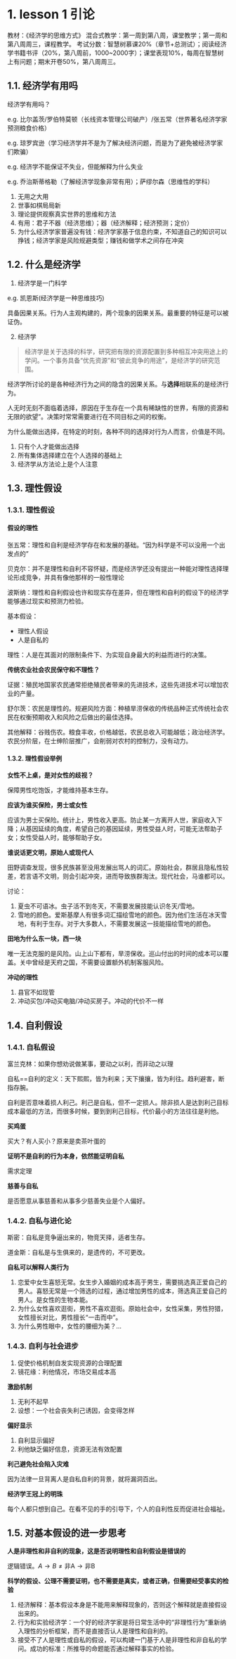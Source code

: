 # 1. lesson 1 引论

教材：《经济学的思维方式》
混合式教学：第一周到第八周，课堂教学；第一周和第八周周三，课程教学。
考试分数：智慧树慕课20%（章节+总测试）；阅读经济学书籍书评（20%，第八周前，1000~2000字）；课堂表现10%，每周在智慧树上有问题；期末开卷50%，第八周周三。

## 1.1. 经济学有用吗

经济学有用吗？

e.g. 比尔盖茨/罗伯特莫顿（长线资本管理公司破产）/张五常（世界著名经济学家预测粮食价格）

e.g. 琼罗宾逊（学习经济学并不是为了解决经济问题，而是为了避免被经济学家们欺骗）

e.g. 经济学不能保证不失业，但能解释为什么失业

e.g. 乔治斯蒂格勒（了解经济学现象非常有用）；萨缪尔森（思维性的学科）

1. 无用之大用
2. 世事如棋局局新
3. 理论提供观察真实世界的思维和方法
4. 有用：君子不器（经济思维）；器（经济解释；经济预测；定价）
5. 为什么经济学家普遍没有钱：经济学家基于信息约束，不知道自己的知识可以挣钱；经济学家是风险规避类型；赚钱和做学术之间存在冲突

## 1.2. 什么是经济学

1. 经济学是一门科学

e.g. 凯恩斯(经济学是一种思维技巧)

具备因果关系。行为人主观构建的，两个现象的因果关系。最重要的特征是可以被证伪。

2. 经济学

> 经济学是关于选择的科学，研究把有限的资源配置到多种相互冲突用途上的学问。一个事务具备“优先资源”和“彼此竞争的用途”，是经济学的研究范围。

经济学所讨论的是各种经济行为之间的隐含的因果关系。与**选择**相联系的是经济行为。

人无时无刻不面临着选择，原因在于生存在一个具有稀缺性的世界，有限的资源和无限的欲望”。决策时常常需要进行在不同目标之间的权衡。

为什么能做出选择，在特定的时刻，各种不同的选择对行为人而言，价值是不同。

1. 只有个人才能做出选择
2. 所有集体选择建立在个人选择的基础上
3. 经济学从方法论上是个人注意

## 1.3. 理性假设

### 1.3.1. 理性假设

#### 假设的理性

张五常：理性和自利是经济学存在和发展的基础。“因为科学是不可以没用一个出发点的”

贝克尔：并不是理性和自利不容怀疑，而是经济学还没有提出一种能对理性选择理论形成竞争，并具有像他那样的一般性理论

波斯纳：理性和自利假设也许和现实存在差异，但在理性和自利的假设下的经济学能够通过现实和预测力检验。

基本假设：

- 理性人假设
- 人是自私的

理性：人是在其面对的限制条件下、为实现自身最大的利益而进行的决策。

**传统农业社会农民保守和不理性？**

证据：殖民地国家农民通常拒绝殖民者带来的先进技术，这些先进技术可以增加农业的产量。

舒尔茨：农民是理性的。规避风险方面：种植旱涝保收的传统品种正式传统社会农民在权衡预期收入和风险之后做出的最佳选择。

其他解释：谷贱伤农。粮食丰收，价格越低，农民总收入可能越低；政治经济学。农民分阶层，在士绅阶层推广，会削弱对农村的控制力，没有动力。

#### 1.3.2. 理性假设举例

**女性不上桌，是对女性的歧视？**

保障男性吃饱饭，才能维持基本生存。

**应该为谁买保险，男士或女性**

应该为男士买保险。统计上，男性收入更高。防止某一方离开人世，家庭收入下降；从基因延续的角度，希望自己的基因延续，男性受益人时，可能无法帮助子女；女性受益人时，能够帮助子女。

**谁说话更文明，原始人或现代人**

田野调查发现，很多民族甚至没用发展出骂人的词汇。原始社会，群居且隐私性较差，若言语不文明，则会引起冲突，进而导致族群淘汰。现代社会，马谁都可以。

讨论：

1. 夏虫不可语冰。虫子活不到冬天，不需要发展技能认识冬天/雪地。
2. 雪地的颜色。爱斯基摩人有很多词汇描绘雪地的颜色。因为他们生活在冰天雪地，有利于生存。对于大多数人，不需要发展这一技能描绘雪地的颜色。

**田地为什么东一块，西一块**

 唯一无法克服的是风险。山上山下都有，旱涝保收。巡山付出的时间的成本可以覆盖。关中曾经是天府之国，不需要设置额外机制客服风险。

**冲动的理性**

1. 县官不如现管
2. 冲动买包/冲动买电脑/冲动买房子。冲动的代价不一样

## 1.4. 自利假设

### 1.4.1. 自私假设

富兰克林：如果你想劝说做某事，要动之以利，而非动之以理

自私==自利的定义：天下熙熙，皆为利来；天下攘攘，皆为利往。趋利避害，断指存腕。

自利是否意味着损人利己。利己是自私，但不一定损人。除非损人是达到利己目标成本最低的方法，而很多时候，要到到利己目标，代价最小的方法往往是利他。

**买鸡蛋**

买大？有人买小？原来是卖茶叶蛋的

**证明不是自利的行为本身，依然能证明自私**

需求定理

**慈善与自私**

是否愿意从事慈善和从事多少慈善失业是个人偏好。

### 1.4.2. 自私与进化论

斯密：自私是竞争逼出来的，物竞天择，适者生存。

道金斯：自私是与生俱来的，是遗传的，不可更改。

**自私可以解释人类行为**

1. 恋爱中女生喜怒无常。女生步入婚姻的成本高于男生，需要挑选真正爱自己的男人。喜怒无常是一个筛选的过程，通过增加男性的成本，筛选真正爱自己的男人。是女性的生物本能。
2. 为什么女性喜欢逛街，男性不喜欢逛街。原始社会中，女性采集，男性狩猎，女性擅长对比，男性擅长“一击而中”。
3. 为什么男性眼中，女性的腰细为美？...

### 1.4.3. 自利与社会进步

1. 促使价格机制自发实现资源的合理配置
2. 镜花缘：利他情况，市场交易成本高

**激励机制**

1. 无利不起早
2. 设想：一个社会丧失利己诱因，会变得怎样

**偏好显示**

1. 自利显示偏好
2. 利他缺乏偏好信息，资源无法有效配置

**利己避免社会陷入灾难**

因为法律一旦背离人是自私自利的背景，就将漏洞百出。

**经济学王冠上的明珠**

每个人都只想到自己。在看不见的手的引导下，个人的自利性反而促进社会福祉。

## 1.5. 对基本假设的进一步思考

**人是非理性和非自利的现象，这是否说明理性和自利假设是错误的**

逻辑错误。$A \rightarrow B \neq \text{非A} \rightarrow \text{非B}$

**科学的假设、公理不需要证明，也不需要是真实，或者正确，但需要经受事实的检验**

1. 经济解释：基本假设本身是不能用来解释现象的，否则这个解释就是直接假设出来的。
2. 行为和实验经济学：一个好的经济学家是将日常生活中的“非理性行为”重新纳入理性的分析框架，而不是直接否认人是理性和自利的。
3. 接受不了人是理性或自私的假设，可以构建一门基于人是非理性和非自私的学问。成功的标准：所推导的命题能否通过解释事实的检验。

